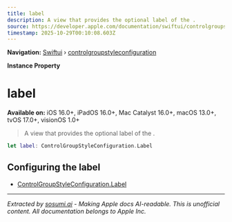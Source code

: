 ```yaml
---
title: label
description: A view that provides the optional label of the .
source: https://developer.apple.com/documentation/swiftui/controlgroupstyleconfiguration/label-swift.property
timestamp: 2025-10-29T00:10:08.603Z
---
```


**Navigation:** [Swiftui](/documentation/swiftui) › [controlgroupstyleconfiguration](/documentation/swiftui/controlgroupstyleconfiguration)

**Instance Property**

# label

**Available on:** iOS 16.0+, iPadOS 16.0+, Mac Catalyst 16.0+, macOS 13.0+, tvOS 17.0+, visionOS 1.0+

> A view that provides the optional label of the .

```swift
let label: ControlGroupStyleConfiguration.Label
```

## Configuring the label

- [ControlGroupStyleConfiguration.Label](/documentation/swiftui/controlgroupstyleconfiguration/label-swift.struct)

---

*Extracted by [sosumi.ai](https://sosumi.ai) - Making Apple docs AI-readable.*
*This is unofficial content. All documentation belongs to Apple Inc.*

